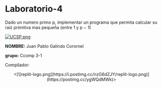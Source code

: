 # Laboratorio-4
 Dado un numero primo p, implementar un programa que permita calcular su raíz primitiva mas pequeña (entre 1 y p − 1)
 
 
 
[![UCSP.png](https://i.postimg.cc/50Ch8vPG/UCSP.png)](https://postimg.cc/zbq2rLYS)


**NOMBRE:** Juan Pablo Galindo Corornel

**grupo:** Ccomp 3-1

Compilador:
<p align="center">
<[![replit-logo.png](https://i.postimg.cc/nzG6dZJY/replit-logo.png)](https://postimg.cc/ygWQdMWk)>
</p>
